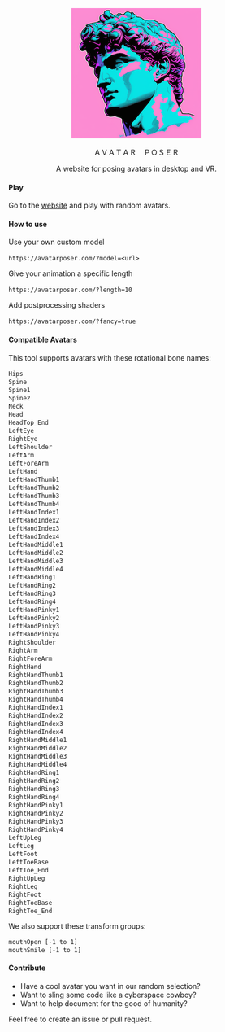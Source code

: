 <p align="center"><img src="public/avatar-poser.png"/></p>
<p align="center">ＡＶＡＴＡＲ　ＰＯＳＥＲ</p>


<p align="center">A website for posing avatars in desktop and VR.


#### Play

Go to the [website](https://avatarposer.com) and play with random avatars.

#### How to use

Use your own custom model

`https://avatarposer.com/?model=<url>`

Give your animation a specific length

`https://avatarposer.com/?length=10`

Add postprocessing shaders

`https://avatarposer.com/?fancy=true`

#### Compatible Avatars

This tool supports avatars with these rotational bone names:

```
Hips
Spine
Spine1
Spine2
Neck
Head
HeadTop_End
LeftEye
RightEye
LeftShoulder
LeftArm
LeftForeArm
LeftHand
LeftHandThumb1
LeftHandThumb2
LeftHandThumb3
LeftHandThumb4
LeftHandIndex1
LeftHandIndex2
LeftHandIndex3
LeftHandIndex4
LeftHandMiddle1
LeftHandMiddle2
LeftHandMiddle3
LeftHandMiddle4
LeftHandRing1
LeftHandRing2
LeftHandRing3
LeftHandRing4
LeftHandPinky1
LeftHandPinky2
LeftHandPinky3
LeftHandPinky4
RightShoulder
RightArm
RightForeArm
RightHand
RightHandThumb1
RightHandThumb2
RightHandThumb3
RightHandThumb4
RightHandIndex1
RightHandIndex2
RightHandIndex3
RightHandIndex4
RightHandMiddle1
RightHandMiddle2
RightHandMiddle3
RightHandMiddle4
RightHandRing1
RightHandRing2
RightHandRing3
RightHandRing4
RightHandPinky1
RightHandPinky2
RightHandPinky3
RightHandPinky4
LeftUpLeg
LeftLeg
LeftFoot
LeftToeBase
LeftToe_End
RightUpLeg
RightLeg
RightFoot
RightToeBase
RightToe_End
```

We also support these transform groups:

```
mouthOpen [-1 to 1]
mouthSmile [-1 to 1]
```

#### Contribute

* Have a cool avatar you want in our random selection? 
* Want to sling some code like a cyberspace cowboy?  
* Want to help document for the good of humanity?

Feel free to create an issue or pull request.
